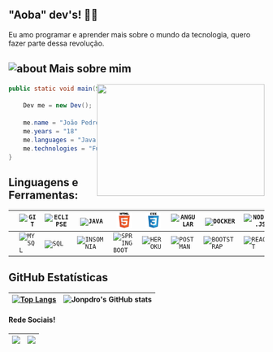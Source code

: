 ## "Aoba" dev's! 👋🏽

Eu amo programar e aprender mais sobre o mundo da tecnologia, quero fazer parte dessa revolução.

## <img width="45" alt="about" src="https://raw.github.com/elizarov/elizarov/master/about.png"> Mais sobre mim

<img align="right" height="220" width="330" src="https://i.pinimg.com/originals/08/00/a7/0800a7ee0d4d8b11a7ed297dd64fb488.gif" />

```java
public static void main(String args[]){

    Dev me = new Dev();

    me.name = "João Pedro da Cruz Gomes"
    me.years = "18"
    me.languages = "Java, C#, PHP, TypeScript, JavaScript, SCSS"
    me.technologies = "Fullstack Developer"
}
```


## **Linguagens e Ferramentas:**  
<code><img alt="VSCODE" height="30" src="https://raw.githubusercontent.com/github/explore/80688e429a7d4ef2fca1e82350fe8e3517d3494d/topics/visual-studio-code/visual-studio-code.png"></code>|<code><img alt="GIT" height="30" src="https://git-scm.com/images/logos/downloads/Git-Icon-1788C.png"></code>|<code><img alt="ECLIPSE" height="30" src="https://img.utdstc.com/icon/3c7/fcf/3c7fcf4930fa9402c22cee35e03fe9fcf9e8e47c9381d6b9e6922d71ee2e067a:200"></code>|<code><img alt="JAVA" height="30" src="https://image.flaticon.com/icons/png/512/226/226777.png"></code>|<code><img alt="HTML" height="30" src="https://raw.githubusercontent.com/github/explore/80688e429a7d4ef2fca1e82350fe8e3517d3494d/topics/html/html.png"></code>|<code><img alt="CSS" height="30" src="https://raw.githubusercontent.com/github/explore/80688e429a7d4ef2fca1e82350fe8e3517d3494d/topics/css/css.png"></code>|<code><img alt="ANGULAR" height="30" src="https://angular.io/assets/images/logos/angular/angular.svg"></code>|<code><img alt="DOCKER" height="30" src="https://www.docker.com/sites/default/files/d8/2019-07/Moby-logo.png"></code>|<code><img alt="NODE.JS" height="30" src="https://cdn.iconscout.com/icon/free/png-256/node-js-1174925.png"></code>|<code><img alt="JAVASCRIPT" height="30" src="https://cdn.iconscout.com/icon/free/png-256/node-js-1174925.png"></code></code>
|--|--|--|--|--|--|--|--|--|--|
<code><img alt="PHP" height="30" src="https://raw.githubusercontent.com/github/explore/80688e429a7d4ef2fca1e82350fe8e3517d3494d/topics/php/php.png"></code>|<code><img alt="MYSQL" height="30" src="https://styles.redditmedia.com/t5_2qm6k/styles/communityIcon_dhjr6guc03x51.png?width=256&s=3e825b7205c7f497d4695028e358d26ee359f84b"></code>|<code><img alt="SQL" height="30" src="https://static-00.iconduck.com/assets.00/sql-database-generic-icon-380x512-ez505zus.png"></code>|<code><img alt="INSOMNIA" height="30" src="https://user-images.githubusercontent.com/2575745/67964810-4d9a2980-fbd7-11e9-8cf7-661ded187ee6.png"></code>|<code><img alt="SPRING BOOT" height="30" src="https://camo.githubusercontent.com/4545b55c7771bbd175235c80b518dcbbf2f6ee0b984a51ad9363cba8cb70e67c/68747470733a2f2f7777772e766563746f726c6f676f2e7a6f6e652f6c6f676f732f737072696e67696f2f737072696e67696f2d69636f6e2e737667"></code>|<code><img alt="HEROKU" height="30" src="https://seeklogo.com/images/H/heroku-logo-B774A78667-seeklogo.com.png"></code>|<code><img alt="POSTMAN" height="30" src="https://symbols.getvecta.com/stencil_92/21_postman-icon.c79f00c910.svg"></code>|<code><img alt="BOOTSTRAP" height="30" src="https://camo.githubusercontent.com/bec2c92468d081617cb3145a8f3d8103e268bca400f6169c3a68dc66e05c971e/68747470733a2f2f76352e676574626f6f7473747261702e636f6d2f646f63732f352e302f6173736574732f6272616e642f626f6f7473747261702d6c6f676f2d736861646f772e706e67"></code>|<code><img alt="REACT" height="30" src="https://upload.wikimedia.org/wikipedia/commons/thumb/a/a7/React-icon.svg/1280px-React-icon.svg.png"></code>

## **GitHub Estatísticas**
[![Top Langs](https://github-readme-stats.vercel.app/api/top-langs/?username=jonpdro&layout=compact&theme=midnight-purple&border_radius=30&custom_title=Linguagens)](https://github.com/anuraghazra/github-readme-stats)|![Jonpdro's GitHub stats](https://github-readme-stats.vercel.app/api?username=jonpdro&show_icons=true&theme=midnight-purple&border_radius=30&custom_title=Estatísticas)
|--|--|

#### Rede Sociais!
<a href="https://www.instagram.com/jonpdro/" target="_blank"><img src="https://img.shields.io/badge/-Instagram-%23E4405F?style=for-the-badge&logo=instagram&logoColor=white"></a>|<a href="https://www.linkedin.com/in/joaopdrocruz/" target="_blank"><img src="https://img.shields.io/badge/-LinkedIn-%230077B5?style=for-the-badge&logo=linkedin&logoColor=white"></a>
|--|--|
